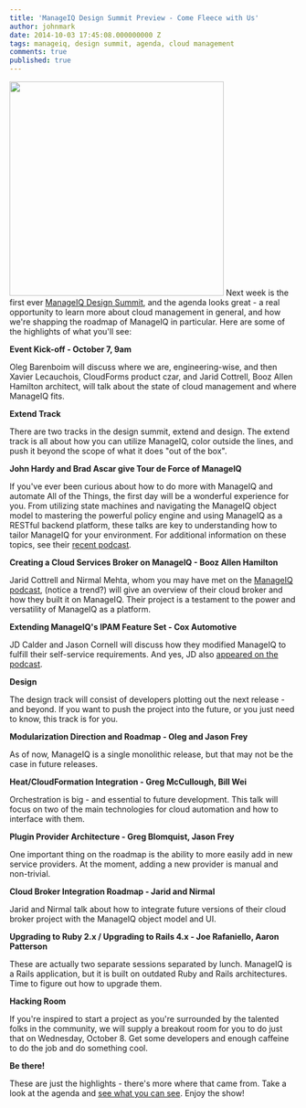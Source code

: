 ```yaml
---
title: 'ManageIQ Design Summit Preview - Come Fleece with Us'
author: johnmark
date: 2014-10-03 17:45:08.000000000 Z
tags: manageiq, design summit, agenda, cloud management
comments: true
published: true
---
```


<a href="http://miqdevsummit14.eventbrite.com/" target="_blank"><img src="/images/blog/miq-summit-sheep.png" width="375"></a> 
Next week is the first ever [ManageIQ Design Summit](http://miqdevsummit14.eventbrite.com/), and the agenda looks great - a real opportunity to learn more about cloud management in general, and how we're shapping the roadmap of ManageIQ in particular. Here are some of the highlights of what you'll see:

**Event Kick-off - October 7, 9am**

Oleg Barenboim will discuss where we are, engineering-wise, and then Xavier Lecauchois, CloudForms product czar, and Jarid Cottrell, Booz Allen Hamilton architect, will talk about the state of cloud management and where ManageIQ fits.

**Extend Track**

There are two tracks in the design summit, extend and design. The extend track is all about how you can utilize ManageIQ, color outside the lines, and push it beyond the scope of what it does "out of the box".

**John Hardy and Brad Ascar give Tour de Force of ManageIQ**

If you've ever been curious about how to do more with ManageIQ and automate All of the Things, the first day will be a wonderful experience for you. From utilizing state machines and navigating the ManageIQ object model to mastering the powerful policy engine and using ManageIQ as a RESTful backend platform, these talks are key to understanding how to tailor ManageIQ for your environment. For additional information on these topics, see their [recent podcast](http://youtu.be/riRz18yqwfI). 

**Creating a Cloud Services Broker on ManageIQ - Booz Allen Hamilton**

Jarid Cottrell and Nirmal Mehta, whom you may have met on the [ManageIQ podcast](http://youtu.be/Xp708MUvRss), (notice a trend?) will give an overview of their cloud broker and how they built it on ManageIQ. Their project is a testament to the power and versatility of ManageIQ as a platform. 

**Extending ManageIQ's IPAM Feature Set - Cox Automotive**

JD Calder and Jason Cornell will discuss how they modified ManageIQ to fulfill their self-service requirements. And yes, JD also [appeared on the podcast](http://youtu.be/TV0BUYO1JUk). 

**Design**

The design track will consist of developers plotting out the next release - and beyond. If you want to push the project into the future, or you just need to know, this track is for you.

**Modularization Direction and Roadmap - Oleg and Jason Frey**

As of now, ManageIQ is a single monolithic release, but that may not be the case in future releases. 

**Heat/CloudFormation Integration - Greg McCullough, Bill Wei**

Orchestration is big - and essential to future development. This talk will focus on two of the main technologies for cloud automation and how to interface with them. 

**Plugin Provider Architecture - Greg Blomquist, Jason Frey**

One important thing on the roadmap is the ability to more easily add in new service providers. At the moment, adding a new provider is manual and non-trivial.

**Cloud Broker Integration Roadmap - Jarid and Nirmal**

Jarid and Nirmal talk about how to integrate future versions of their cloud broker project with the ManageIQ object model and UI.

**Upgrading to Ruby 2.x / Upgrading to Rails 4.x - Joe Rafaniello, Aaron Patterson**

These are actually two separate sessions separated by lunch. ManageIQ is a Rails application, but it is built on outdated Ruby and Rails architectures. Time to figure out how to upgrade them.

**Hacking Room**

If you're inspired to start a project as you're surrounded by the talented folks in the community, we will supply a breakout room for you to do just that on Wednesday, October 8. Get some developers and enough caffeine to do the job and do something cool.

**Be there!**

These are just the highlights - there's more where that came from. Take a look at the agenda and [see what you can see](http://miqdevsummit14.eventbrite.com/). Enjoy the show!
